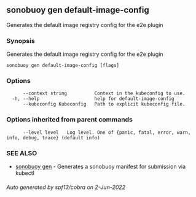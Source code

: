 ## sonobuoy gen default-image-config

Generates the default image registry config for the e2e plugin

### Synopsis

Generates the default image registry config for the e2e plugin

```
sonobuoy gen default-image-config [flags]
```

### Options

```
      --context string          Context in the kubeconfig to use.
  -h, --help                    help for default-image-config
      --kubeconfig Kubeconfig   Path to explicit kubeconfig file.
```

### Options inherited from parent commands

```
      --level level   Log level. One of {panic, fatal, error, warn, info, debug, trace} (default info)
```

### SEE ALSO

* [sonobuoy gen](sonobuoy_gen.md)	 - Generates a sonobuoy manifest for submission via kubectl

###### Auto generated by spf13/cobra on 2-Jun-2022
